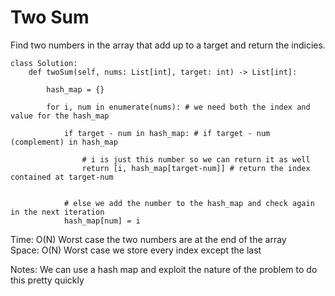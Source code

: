 # Two Sum 

Find two numbers in the array that add up to a target and return the indicies. 

```
class Solution:
    def twoSum(self, nums: List[int], target: int) -> List[int]:
        
        hash_map = {}

        for i, num in enumerate(nums): # we need both the index and value for the hash_map
       
            if target - num in hash_map: # if target - num (complement) in hash_map

                # i is just this number so we can return it as well
                return [i, hash_map[target-num]] # return the index contained at target-num
            

            # else we add the number to the hash_map and check again in the next iteration
            hash_map[num] = i
```
Time: O(N) Worst case the two numbers are at the end of the array<br>
Space: O(N) Worst case we store every index except the last<br>

Notes: We can use a hash map and exploit the nature of the problem to do this pretty quickly
